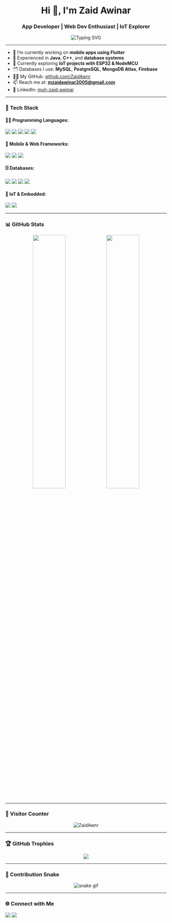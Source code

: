<h1 align="center">Hi 👋, I'm Zaid Awinar</h1>
<h3 align="center">App Developer | Web Dev Enthusiast | IoT Explorer</h3>

<p align="center">
  <img src="https://readme-typing-svg.herokuapp.com?font=Fira+Code&size=18&pause=1000&center=true&vCenter=true&width=435&lines=Flutter+App+Developer;Web+Developer+%26+IoT+Enthusiast;Database+Engineer;Lifelong+Learner" alt="Typing SVG" />
</p>

---

- 🔭 I’m currently working on **mobile apps using Flutter**
- 🧠 Experienced in **Java**, **C++**, and **database systems**
- 🌱 Currently exploring **IoT projects with ESP32 & NodeMCU**
- 🗂️ Databases I use: **MySQL**, **PostgreSQL**, **MongoDB Atlas**, **Firebase**
- 👨‍💻 My GitHub: [github.com/ZaidAwnr](https://github.com/ZaidAwnr)
- 📫 Reach me at: **mzaidawinar2005@gmail.com**
- 💼 LinkedIn: [muh-zaid-awinar](https://www.linkedin.com/in/muh-zaid-awinar/)

---

### 🚀 Tech Stack

#### 👨‍💻 Programming Languages:
<p>
  <img src="https://img.shields.io/badge/Java-007396?style=for-the-badge&logo=java&logoColor=white"/>
  <img src="https://img.shields.io/badge/C++-00599C?style=for-the-badge&logo=c%2b%2b&logoColor=white"/>
  <img src="https://img.shields.io/badge/Dart-0175C2?style=for-the-badge&logo=dart&logoColor=white"/>
  <img src="https://img.shields.io/badge/JavaScript-F7DF1E?style=for-the-badge&logo=javascript&logoColor=black"/>
  <img src="https://img.shields.io/badge/PHP-777BB4?style=for-the-badge&logo=php&logoColor=white"/>
</p>

#### 📱 Mobile & Web Frameworks:
<p>
  <img src="https://img.shields.io/badge/Flutter-02569B?style=for-the-badge&logo=flutter&logoColor=white"/>
  <img src="https://img.shields.io/badge/HTML5-e34c26?style=for-the-badge&logo=html5&logoColor=white"/>
  <img src="https://img.shields.io/badge/CSS3-264de4?style=for-the-badge&logo=css3&logoColor=white"/>
</p>

#### 🗄️ Databases:
<p>
  <img src="https://img.shields.io/badge/MySQL-005C84?style=for-the-badge&logo=mysql&logoColor=white"/>
  <img src="https://img.shields.io/badge/PostgreSQL-336791?style=for-the-badge&logo=postgresql&logoColor=white"/>
  <img src="https://img.shields.io/badge/MongoDB-47A248?style=for-the-badge&logo=mongodb&logoColor=white"/>
  <img src="https://img.shields.io/badge/Firebase-FFCA28?style=for-the-badge&logo=firebase&logoColor=black"/>
</p>

#### 🔌 IoT & Embedded:
<p>
  <img src="https://img.shields.io/badge/ESP32-323232?style=for-the-badge&logo=arduino&logoColor=white"/>
  <img src="https://img.shields.io/badge/NodeMCU-303030?style=for-the-badge&logo=wifi&logoColor=white"/>
</p>

---

### 📊 GitHub Stats

<p align="center">
  <img src="https://github-readme-stats.vercel.app/api?username=ZaidAwnr&show_icons=true&theme=radical" width="45%" />
  <img src="https://github-readme-streak-stats.herokuapp.com/?user=ZaidAwnr&theme=radical" width="45%" />
</p>

---

### 🧭 Visitor Counter

<p align="center">
  <img src="https://komarev.com/ghpvc/?username=ZaidAwnr&label=Profile+Views&color=blueviolet&style=flat-square" alt="ZaidAwnr" />
</p>

---

### 🏆 GitHub Trophies

<p align="center">
  <img src="https://github-profile-trophy.vercel.app/?username=ZaidAwnr&theme=dracula&row=1&column=7" />
</p>

---

### 🐍 Contribution Snake

<p align="center">
  <img src="https://raw.githubusercontent.com/ZaidAwnr/ZaidAwnr/output/github-contribution-grid-snake.svg" alt="snake gif" />
</p>

---

### 🌐 Connect with Me

<p align="left">
  <a href="https://www.linkedin.com/in/muh-zaid-awinar/" target="_blank"><img src="https://img.shields.io/badge/LinkedIn-blue?style=for-the-badge&logo=linkedin&logoColor=white" /></a>
  <a href="mailto:mzaidawinar2005@gmail.com"><img src="https://img.shields.io/badge/Gmail-red?style=for-the-badge&logo=gmail&logoColor=white" /></a>
</p>

